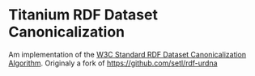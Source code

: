 # Titanium RDF Dataset Canonicalization

Am implementation of the [W3C Standard RDF Dataset Canonicalization Algorithm](https://www.w3.org/TR/rdf-canon/). Originaly a fork of https://github.com/setl/rdf-urdna
